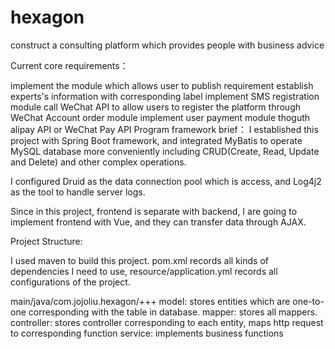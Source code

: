 # hexagon

construct a consulting platform which provides people with business advice

Current core requirements：

implement the module which allows user to publish requirement
establish experts's information with corresponding label
implement SMS registration module
call WeChat API to allow users to register the platform through WeChat Account
order module
implement user payment module thoguth alipay API or WeChat Pay API
Program framework brief： I established this project with Spring Boot framework, and integrated MyBatis to operate MySQL database more conveniently including CRUD(Create, Read, Update and Delete) and other complex operations.

I configured Druid as the data connection pool which is access, and Log4j2 as the tool to handle server logs.

Since in this project, frontend is separate with backend, I are going to implement frontend with Vue, and they can transfer data through AJAX.

Project Structure:

I used maven to build this project. pom.xml records all kinds of dependencies I need to use, resource/application.yml records all configurations of the project.

main/java/com.jojoliu.hexagon/+++ model: stores entities which are one-to-one corresponding with the table in database. mapper: stores all mappers. controller: stores controller corresponding to each entity, maps http request to corresponding function service: implements business functions